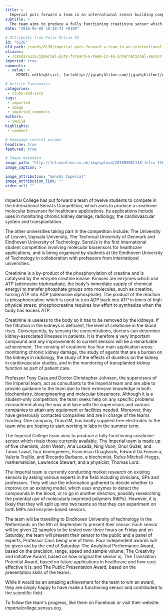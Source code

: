 ```yaml
---
title: >
  Imperial puts forward a team in an international sensor building competition
subtitle: >
  The team aims to produce a fully functioning creatinine sensor which rivals those currently available
date: "2016-05-06 10:18:43 +0100"

# Attributes from Felix Online V1
id: "6136"
old_path: /cands/6136/imperial-puts-forward-a-team-in-an-international-sensor-building-competition
aliases:
 - /cands/6136/imperial-puts-forward-a-team-in-an-international-sensor-building-competition
imported: true
comments:
 - value: >
     M25OIc ndtklqktsicf, [url=http://jgiwhjhltlme.com/]jgiwhjhltlme[/url], [link=http://bwrlwnpxbflr.com/]bwrlwnpxbflr[/link], http://bmgpmvpkzpxu.com/,thank so a lota lot for your site it helps a whole lot <br>FIFA 17 POINTS http://www.direfarebaciare.to.it/opere/cherryanna/nba-2k-mt-being-better-online-gaming-reliable-suggestions-player

# Article Taxonomies
categories:
 - clubs-and-socs
tags:
 - imported
 - image
 - imported_comments
authors:
 - jmw114
highlights:
 - comment

# Homepage control params
headline: true
featured: true

# Image metadata
image_path: "http://felixonline.co.uk/img/upload/201605061118-felix-12698176_216110085402467_4463194750077487305_o.jpg"
image_caption: >

image_attribution: "SensUs Imperial"
image_attribution_link: ""
video_url: ""
---
```


Imperial College has put forward a team of twelve students to compete in the International SensUs Competition, which aims to produce a creatinine molecular biosensor for healthcare applications. Its applications include uses in monitoring chronic kidney damage, radiology, the cardiovascular system and transplantation.

The other universities taking part in the competition include: The University of Leuven, Uppsala University, The Technical University of Denmark and Eindhoven University of Technology. SensUs is the first international student competition involving molecular biosensors for healthcare applications, and is being organised by students at the Eindhoven University of Technology in collaboration with professors from international universities.

Creatinine is a by-product of the phosphorylation of creatine and is catalysed by the enzyme creatine kinase. Kinases are enzymes which use ATP (adenosine triphosphate, the body's immediate supply of chemical energy) to transfer phosphate groups onto molecules, such as creatine, turning ATP into ADP (adenosine diphosphate). The product of the reaction is phosphocreatine which is used to turn ADP back into ATP in times of high physical stress; phosphocreatine requires low effort to synthesize when the body has excess ATP.

Creatinine is useless to the body so it has to be removed by the kidneys. If the filtration in the kidneys is deficient, the level of creatinine in the blood rises. Consequently, by sensing the concentrations, doctors can determine kidney-associated illnesses in patients. It is therefore a very important compound and any improvements to current sensors will be a remarkable achievement. The sensing of creatinine has four main application areas: monitoring chronic kidney damage, the study of agents that are a burden on the kidneys in radiology, the study of the effects of diuretics on the kidney in cardiovascular studies, and in the monitoring of transplanted kidney function as part of patient care.

Professor Tony Cass and Doctor Christopher Johnson, the supervisors of the Imperial team, act as consultants to the Imperial team and are able to provide guidance to the team due to their extensive knowledge in both biochemistry, bioengineering and molecular biosensors.  Although it is a student-only competition, the team seeks help on any specific problems encountered along the way and liase with the supervisors and various companies to attain any equipment or facilities needed. Moreover, they have generously contacted companies and are in charge of the teams funding. One company, OrionTM, has kindly supplied free electrodes to the team who are hoping to start working in labs in the summer term.

The Imperial College team aims to produce a fully functioning creatinine sensor which rivals those currently available. The Imperial team is made up of five chemists, John Welsh, Ana Losada, Ning Voon, Onur Guzel, and Taiwo Lawal, four bioengineers, Francesco Guagliardo, Edward Da Fonseca, Valeria Trujillo, and Riccardo Barbano, a biochemist, Rufus Mitchell-Heggs, mathematician, Lawrence Stewart, and a physicist, Thomas Lord.

The Imperial team is currently conducting market research on existing sensors by asking various experts in the field including clinicians, GPs and professors. They will use the information gathered to decide whether to improve on an existing model, which uses enzymes to detect the compounds in the blood, or to go in another direction, possibly researching the potential use of molecularly imprinted polymers (MIPs). However, it is likely that they will split up into two teams so that they can experiment on both MIPs and enzyme-based sensors.

The team will be travelling to Eindhoven University of technology in the Netherlands on the 9th of September to present their sensor. Each sensor will be given 22 samples to be tested over three hours on Friday and on Saturday, the team will present their sensor to the public and a panel of experts, Professor Cass being one of them. Four independent awards will be given out by the end of Saturday: The Analytical Performance Award, based on the precision, range, speed and sample volume; The Creativity and Initiative Award, based on how original the sensor is; The Translation Potential Award, based on future applications in healthcare and how cost-effective it is; and The Public Presentation Award, based on the presentation skills of the teams.

While it would be an amazing achievement for the team to win an award, they are simply happy to have made a functioning sensor and contributed to the scientific field.

To follow the team's progress, like them on Facebook or visit their website: imperialcollege.sensus.org.

